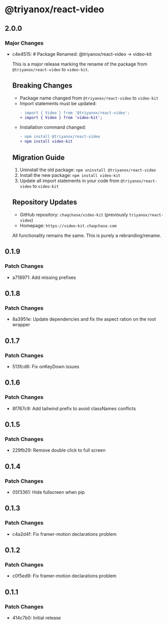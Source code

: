 # @triyanox/react-video

## 2.0.0

### Major Changes

- c4e4515: # Package Renamed: @triyanox/react-video → video-kit

  This is a major release marking the rename of the package from `@triyanox/react-video` to `video-kit`.

  ## Breaking Changes

  - Package name changed from `@triyanox/react-video` to `video-kit`
  - Import statements must be updated:
    ```diff
    - import { Video } from '@triyanox/react-video';
    + import { Video } from 'video-kit';
    ```
  - Installation command changed:
    ```diff
    - npm install @triyanox/react-video
    + npm install video-kit
    ```

  ## Migration Guide

  1. Uninstall the old package: `npm uninstall @triyanox/react-video`
  2. Install the new package: `npm install video-kit`
  3. Update all import statements in your code from `@triyanox/react-video` to `video-kit`

  ## Repository Updates

  - GitHub repository: `chaqchase/video-kit` (previously `triyanox/react-video`)
  - Homepage: `https://video-kit.chaqchase.com`

  All functionality remains the same. This is purely a rebranding/rename.

## 0.1.9

### Patch Changes

- a718971: Add missing prefixes

## 0.1.8

### Patch Changes

- 8a3951e: Update dependencies and fix the aspect ration on the root wrapper

## 0.1.7

### Patch Changes

- 513fcd6: Fix onKeyDown issues

## 0.1.6

### Patch Changes

- 8f767c9: Add tailwind prefix to avoid classNames conflicts

## 0.1.5

### Patch Changes

- 229fb29: Remove double click to full screen

## 0.1.4

### Patch Changes

- 05f3361: Hide fullscreen when pip

## 0.1.3

### Patch Changes

- c4a2d4f: Fix framer-motion declarations problem

## 0.1.2

### Patch Changes

- c0f5ed9: Fix framer-motion declarations problem

## 0.1.1

### Patch Changes

- 414c7b0: Initial release
